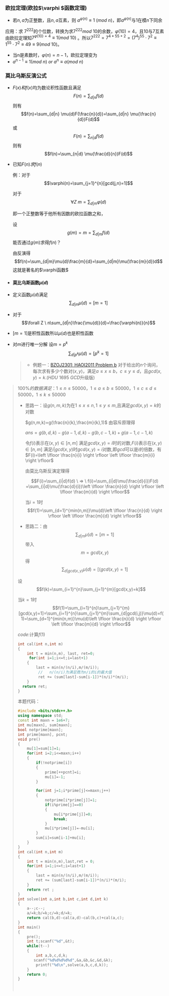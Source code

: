 ### **欧拉定理(欧拉$\varphi $函数定理)**

* 若$n,a​$为正整数，且$n,a​$互素，则  $a^{\varphi(n)} \equiv1 \ (mod \ n)​$，即$a^{\varphi(n)}​$与$1​$在模$n​$下同余

应用：求 $7^{222}$的个位数，转换为求$7^{222} mod \ 10$的余数，$\varphi(10)=4$，且10与7互素由欧拉定理知$7^{\varphi(10)=4} \equiv 1(mod \ 10)$ 。所以$7^{222}=7^{4*55+2}=(7^4)^{55} \cdot 7^2 \equiv1^{55} \cdot 7^2 \equiv 49 \equiv 9 (mod \ 10)$。

* 当n是素数时，$\varphi(n)=n-1$，欧拉定理变为
* $a^{n-1} \equiv1(mod \ n)$ $or$ $a^n \equiv a(mod \ n)$ 




### **莫比乌斯反演公式**

* $F(x)和f(x)$均为数论积性函数且满足 $$F(n)=\sum_{d|n}f(d)$$ 则有$$f(n)=\sum_{d|n} \mu(d)F(\frac{n}{d})=\sum_{d|n} \mu(\frac{n}{d})F(d)$$ 或$$F(n)=\sum_{n|d}f(d)$$ 则有$$f(n)=\sum_{n|d} \mu(\frac{d}{n})F(d)$$ 

* 已知$F(n)求f(n)$

  例：对于$$\varphi(n)=\sum_{j=1}^{n}[gcd(j,n)=1]$$ 

  对于$$\forall Z \ m=\sum_{d|m}\varphi(d)$$

  即一个正整数等于他所有因数的欧拉函数之和，

  设$$g(m)=m=\sum_{d|m}f(d)$$能否通过$g(m)$求得$f(n)$？

  由反演得$$f(n)=\sum_{d|m}\mu(d)\frac{m}{d}=\sum_{d|m}\mu(\frac{m}{d})d$$ 这就是著名的$\varphi函数$

* #### 莫比乌斯函数$\mu(d)$ 

* 定义函数$\mu(d)$满足$$\sum_{d|m}\mu(d)=[m=1]$$ 

* 对于$$\forall Z \ n\sum_{d|n}\frac{\mu(d)}{d}=\frac{\varphi(n)}{n}$$

* $[m=1]$是积性函数所以$\mu(d)$也是积性函数

* 对$m$进行唯一分解 设$m=p^k$   $$\sum_{d|p^k}\mu(d)=[p^k=1]$$ 

  > * 例题一：[BZOJ2301: HAOI2011 Problem b](http://www.lydsy.com/JudgeOnline/problem.php?id=2301) 对于给出的$n$个询问，每次求有多少个数对$(x,y)$，满足$a≤x≤b$，$c≤y≤d$，且$gcd(x,y) = k$.($HDU\  1695 \ GCD$升级版)
>
>   $100\%的数据满足：1≤n≤50000，1≤a≤b≤50000，1≤c≤d≤50000，1≤k≤50000$
>
>   * 思路一：设$g(n,m,k)$为在$1≤x≤n,1≤y≤m$,且满足$gcd(x,y)=k$的对数
>
>     $g(n,m,k)=g(\frac{n}{k},\frac{m}{k},1)$ 由容斥原理得
>
>     $ans=g(b,d,k)-g(a-1,d,k)-g(b,c-1,k)+g(a-1,c-1,k)$
>
>     令$f(i)$表示在$(x,y)∈[n,m]$ 满足$gcd(x,y)=i$时的对数,$F(i)$表示在$(x,y)∈[n,m]$  满足$i|gcd(x,y)$时$gcd(x,y)=i$对数,即$gcd$可以是$i$的倍数，有$F(i)=\left \lfloor \frac{n}{i} \right \rfloor \left \lfloor \frac{m}{i} \right \rfloor$
>
>     由莫比乌斯反演定理得
>
>     $$F(i)=\sum_{i|d}f(d) \ => \ f(i)=\sum_{i|d}\mu(\frac{d}{i})F(d) =\sum_{i|d}\mu(\frac{d}{i})\left \lfloor \frac{n}{d} \right \rfloor \left \lfloor \frac{m}{d} \right \rfloor$$
>
>     当$i=1$时 $$f(1)=\sum_{d=1}^{min(n,m)}\mu(d)\left \lfloor \frac{n}{d} \right \rfloor \left \lfloor \frac{m}{d} \right \rfloor$$
>
>* 思路二：由$$\sum_{d|m}\mu(d)=[m=1]$$ 带入$$m=gcd(x,y)$$ 得$$\sum_{d|gcd(x,y)}\mu(d)=[(gcd(x,y)=1]$$
>
>  设$$f(k)=\sum_{i=1}^{n}\sum_{j=1}^{m}[gcd(x,y)=k]$$  
>
>  当$k=1$时$$f(1)=\sum_{i=1}^{n}\sum_{j=1}^{m}[gcd(x,y)=1]=\sum_{i=1}^{n}\sum_{j=1}^{m}\sum_{d|gcd(i,j)}\mu(d)=f(1)=\sum_{d=1}^{min(n,m)}\mu(d)\left \lfloor \frac{n}{d} \right \rfloor \left \lfloor \frac{m}{d} \right \rfloor$$ 
>
>  $code:$计算$f(1)$
>
>  ```cpp
>  int cal(int n,int m)
>  {
>      int t = min(n,m), last, ret=0;
>    	for(int i=1;i<=t;i=last+1)
>      {
>          last = min(n/(n/i),m/(m/i));
>        	//   n/(n/i)为满足商为n/i的i的最大值
>        	ret += (sum[last]-sum[i-1])*(n/i)*(m/i);
>      }
>    return ret;
>  }
>  ```
>
>  本题代码：
>
>  ```cpp
>  #include <bits/stdc++.h>
>  using namespace std;
>  const int maxn = 1e6+7;
>  int mu[maxn], sum[maxn];
>  bool notprime[maxn];
>  int prime[maxn], pcnt;
>  void pre()
>  {
>      mu[1]=sum[1]=1;
>      for(int i=2;i<=maxn;i++)
>      {
>          if(!notprime[i])
>          {
>              prime[++pcnt]=i;
>              mu[i]=-1;
>          }
>
>          for(int j=1;i*prime[j]<=maxn;j++)
>          {
>              notprime[i*prime[j]]=1;
>              if(i%prime[j]==0)
>              {
>                  mu[i*prime[j]]=0;
>                  break;
>              }
>              mu[i*prime[j]]=-mu[i];
>          }
>          sum[i]=sum[i-1]+mu[i];
>      }
>  }
>  int cal(int n,int m)
>  {
>      int t = min(n,m),last,ret = 0;
>      for(int i=1;i<=t;i=last+1)
>      {
>          last = min(n/(n/i),m/(m/i));
>          ret += (sum[last]-sum[i-1])*(n/i)*(m/i);
>      }
>      return ret ;
>  }
>  int solve(int a,int b,int c,int d,int k)
>  {
>      a--;c--;
>      a/=k;b/=k;c/=k;d/=k;
>      return cal(b,d)-cal(a,d)-cal(b,c)+cal(a,c);
>  }
>  int main()
>  {
>      pre();
>      int t;scanf("%d",&t);
>      while(t--)
>      {
>          int a,b,c,d,k;
>         scanf("%d%d%d%d%d",&a,&b,&c,&d,&k);
>          printf("%d\n",solve(a,b,c,d,k));
>      }
>      return 0;
>  }
>  ```
>
>  ​
>
>







